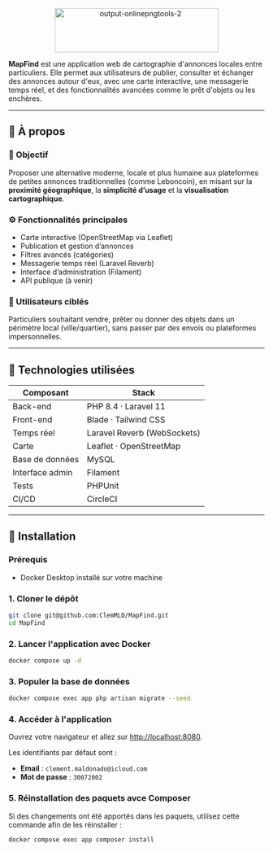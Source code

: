<p align="center"><a href="https://mapfind.app" target="_blank"><img width="322" height="87" alt="output-onlinepngtools-2" src="https://github.com/user-attachments/assets/6b656158-3f62-400c-82aa-dc1e783e19d6" /></a></p>

**MapFind** est une application web de cartographie d'annonces locales entre particuliers. Elle permet aux utilisateurs de publier, consulter et échanger des annonces autour d'eux, avec une carte interactive, une messagerie temps réel, et des fonctionnalités avancées comme le prêt d'objets ou les enchères.

---

## 🧾 À propos

### 🎯 Objectif
Proposer une alternative moderne, locale et plus humaine aux plateformes de petites annonces traditionnelles (comme Leboncoin), en misant sur la **proximité géographique**, la **simplicité d’usage** et la **visualisation cartographique**.

### ⚙️ Fonctionnalités principales
- Carte interactive (OpenStreetMap via Leaflet)
- Publication et gestion d’annonces
- Filtres avancés (catégories)
- Messagerie temps réel (Laravel Reverb)
- Interface d’administration (Filament)
- API publique (à venir)

### 👤 Utilisateurs ciblés
Particuliers souhaitant vendre, prêter ou donner des objets dans un périmètre local (ville/quartier), sans passer par des envois ou plateformes impersonnelles.

---

## 🚀 Technologies utilisées

| Composant         | Stack                       |
|-------------------|-----------------------------|
| Back-end          | PHP 8.4 · Laravel 11        |
| Front-end         | Blade · Tailwind CSS        |
| Temps réel        | Laravel Reverb (WebSockets) |
| Carte             | Leaflet · OpenStreetMap     |
| Base de données   | MySQL                       |
| Interface admin   | Filament                    |
| Tests             | PHPUnit                     |
| CI/CD             | CircleCI                    |

---

## 🔧 Installation

### Prérequis
- Docker Desktop installé sur votre machine

### 1. Cloner le dépôt
```bash
git clone git@github.com:ClemMLD/MapFind.git
cd MapFind
```

### 2. Lancer l'application avec Docker
```bash
docker compose up -d
```

### 3. Populer la base de données
```bash
docker compose exec app php artisan migrate --seed
```

### 4. Accéder à l'application
Ouvrez votre navigateur et allez sur [http://localhost:8080](http://localhost:8080).

Les identifiants par défaut sont :
- **Email** : `clement.maldonado@icloud.com`
- **Mot de passe** : `30072002`


### 5. Réinstallation des paquets avce Composer
Si des changements ont été apportés dans les paquets, utilisez cette commande afin de les réinstaller :
```bash
docker compose exec app composer install
```
